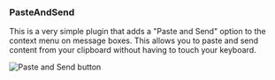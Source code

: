 ### PasteAndSend

This is a very simple plugin that adds a "Paste and Send" option to the context menu on message boxes. This allows you to paste and send content from your clipboard without having to touch your keyboard.

![Paste and Send button](https://i.imgur.com/YxvCZtE.png)
